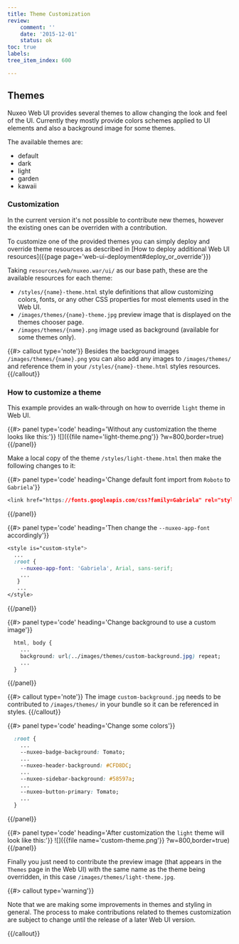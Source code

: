 ```yaml
---
title: Theme Customization
review:
    comment: ''
    date: '2015-12-01'
    status: ok
toc: true
labels:
tree_item_index: 600

---
```

## Themes

Nuxeo Web UI provides several themes to allow changing the look and feel of the UI. Currently they mostly provide colors schemes applied to UI elements and also a background image for some themes.

The available themes are:
- default
- dark
- light
- garden
- kawaii

### Customization

In the current version it's not possible to contribute new themes, however the existing ones can be overriden with a contribution.

To customize one of the provided themes you can simply deploy and override theme resources as described in [How to deploy additional Web UI resources]({{page page='web-ui-deployment#deploy_or_override'}})

Taking `resources/web/nuxeo.war/ui/` as our base path, these are the available resources for each theme:

- `/styles/{name}-theme.html` style definitions that allow customizing colors, fonts, or any other CSS properties for most elements used in the Web UI.
- `/images/themes/{name}-theme.jpg` preview image that is displayed on the themes chooser page.
- `/images/themes/{name}.png` image used as background (available for some themes only).

{{#> callout type='note'}}
Besides the background images `/images/themes/{name}.png` you can also add any images to `/images/themes/` and reference them in your `/styles/{name}-theme.html` styles resources.
{{/callout}}


### How to customize a theme

This example provides an walk-through on how to override `light` theme in Web UI.

{{#> panel type='code' heading='Without any customization the theme looks like this:'}}
![]({{file name='light-theme.png'}} ?w=800,border=true)
{{/panel}}

Make a local copy of the theme `/styles/light-theme.html` then make the following changes to it:

{{#> panel type='code' heading='Change default font import from `Roboto` to `Gabriela`'}}
```css
<link href="https://fonts.googleapis.com/css?family=Gabriela" rel="stylesheet">
```
{{/panel}}

{{#> panel type='code' heading='Then change the `--nuxeo-app-font` accordingly'}}
```css
<style is="custom-style">
  ...
  :root {
    --nuxeo-app-font: 'Gabriela', Arial, sans-serif;
    ...
   }
   ...
</style>

```
{{/panel}}


{{#> panel type='code' heading='Change background to use a custom image'}}
```css
  html, body {
    ...
    background: url(../images/themes/custom-background.jpg) repeat;
    ...
  }
```
{{/panel}}


{{#> callout type='note'}}
The image `custom-background.jpg` needs to be contributed to `/images/themes/` in your bundle so it can be referenced in styles.
{{/callout}}


{{#> panel type='code' heading='Change some colors'}}
```css
  :root {
    ...
    --nuxeo-badge-background: Tomato;
    ...
    --nuxeo-header-background: #CFD8DC;
    ...
    --nuxeo-sidebar-background: #58597a;
    ...
    --nuxeo-button-primary: Tomato;
    ...
  }
```
{{/panel}}

{{#> panel type='code' heading='After customization the `light` theme will look like this:'}}
![]({{file name='custom-theme.png'}} ?w=800,border=true)
{{/panel}}

Finally you just need to contribute the preview image (that appears in the `Themes` page in the Web UI) with the same name as the theme being overridden, in this case `/images/themes/light-theme.jpg`.

{{#> callout type='warning'}}

Note that we are making some improvements in themes and styling in general.
The process to make contributions related to themes customization are subject to change until the release of a later Web UI version.

{{/callout}}
